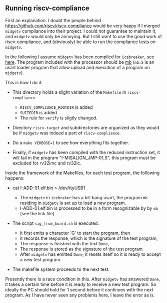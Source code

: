 ## Running riscv-compliance

First an explanation. I doubt the people behind
https://github.com/riscv/riscv-compliance would be very happy if I
merged `midgetv` compliance into their project. I could not guarantee
to maintain it, and `midgetv` would only be annoying.
But I still want to use the good work of riscv-compliance, and
(obviously) be able to run the compliance tests on `midgetv`. 

In the following I assume `midgetv` has been compiled for
`icebreaker`, see [here](../hwtst/icebreaker). The program included
with the processor should be
[mb](..//sw/hwexamples/midgetv_blast/mb.S) (`mb.S` is an usart
loader program that allow upload and execution of a program on `midgetv`).


This is how I do it:

* This directory holds a slight variation of the `Makefile` in
  `riscv-compliance`. 
  * `RISCV_COMPLIANCE_ROOTDIR` is added
  * `SUITEDIR` is added
  * The rule for `verify` is sligtly changed.

* Directory `riscv-target` and subdirectories are organized as they
  would be if `midgetv` was indeed a part of `riscv-compliance`.

* Do a `make VERBOSE=1` to see how everything fits together.

* Finally, if `midgetv` has been compiled with the reduced instruction
  set, it will fail in the program "I-MISALIGN_JMP-01,S", this program
  must be excluded for rv32imc and rv32ic. 


Inside the framework of the Makefiles, for each test program, the
following happens:

* cat I-ADD-01.elf.bin > /dev/ttyUSB1
  * The `midgetv` in `icebraker` has a bit-bang usart, the program `mb`
    residing in `midgetv` is set up to load a new program.
  * I-ADD-01.elf.bin is processed to be in a form recognizable by by
    `mb` (see the link file).
  
* The script `sig_from_board.sh` is executed.
  * it first emits a character 'G' to start the program, then
  * it records the response, which is the signature of the test
     program,
  * The response is finished with the text `Done`,
  * The response is stored as the signature of the test program
  * After `midgetv` has emitted `Done`, it resets itself so it is
    ready to accept a new test program.
    
* The makefile system proceeds to the next test.

Presently there is a race condition in this. After `midgetv` has
answered `Done`, it takes a certain time before it is ready to receive
a new test program. So ideally the PC should hold for 1 second before
it continues with the next program. As I have never seen any problems
here, I leave the error as is.


  
